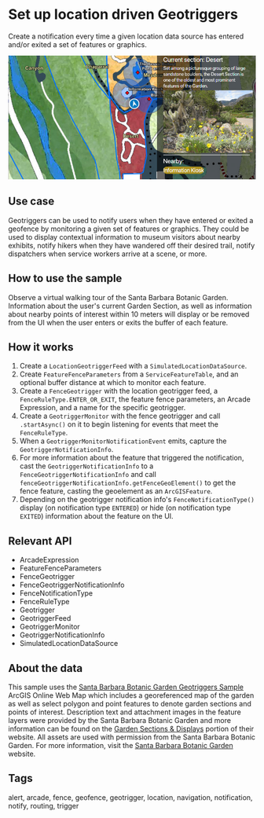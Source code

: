 # Set up location driven Geotriggers

Create a notification every time a given location data source has entered and/or exited a set of features or graphics.

![Geotriggers](SetUpLocationDrivenGeotriggers.png)

## Use case

Geotriggers can be used to notify users when they have entered or exited a geofence by monitoring a given set of features or graphics. They could be used to display contextual information to museum visitors about nearby exhibits, notify hikers when they have wandered off their desired trail, notify dispatchers when service workers arrive at a scene, or more.

## How to use the sample

Observe a virtual walking tour of the Santa Barbara Botanic Garden. Information about the user's current Garden Section, as well as information about nearby points of interest within 10 meters will display or be removed from the UI when the user enters or exits the buffer of each feature.

## How it works

1. Create a `LocationGeotriggerFeed` with a `SimulatedLocationDataSource`.
2. Create `FeatureFenceParameters` from a `ServiceFeatureTable`, and an optional buffer distance at which to monitor each feature.
3. Create a `FenceGeotrigger` with the location geotrigger feed, a `FenceRuleType.ENTER_OR_EXIT`, the feature fence parameters, an Arcade Expression, and a name for the specific geotrigger.
4. Create a `GeotriggerMonitor` with the fence geotrigger and call `.startAsync()` on it to begin listening for events that meet the `FenceRuleType`.
5. When a `GeotriggerMonitorNotificationEvent` emits, capture the `GeotriggerNotificationInfo`.
6. For more information about the feature that triggered the notification, cast the `GeotriggerNotificationInfo` to a `FenceGeotriggerNotificationInfo` and call `fenceGeotriggerNotificationInfo.getFenceGeoElement()` to get the fence feature, casting the geoelement as an `ArcGISFeature`.
7. Depending on the geotrigger notification info's `FenceNotificationType()` display (on notification type `ENTERED`) or hide (on notification type `EXITED`) information about the feature on the UI.

## Relevant API

* ArcadeExpression
* FeatureFenceParameters
* FenceGeotrigger
* FenceGeotriggerNotificationInfo 
* FenceNotificationType
* FenceRuleType
* Geotrigger
* GeotriggerFeed
* GeotriggerMonitor
* GeotriggerNotificationInfo
* SimulatedLocationDataSource

## About the data

This sample uses the [Santa Barbara Botanic Garden Geotriggers Sample](https://arcgisruntime.maps.arcgis.com/home/item.html?id=6ab0e91dc39e478cae4f408e1a36a308) ArcGIS Online Web Map which includes a georeferenced map of the garden as well as select polygon and point features to denote garden sections and points of interest. Description text and attachment images in the feature layers were provided by the Santa Barbara Botanic Garden and more information can be found on the [Garden Sections & Displays](https://www.sbbg.org/explore-garden/garden-sections-displays) portion of their website. All assets are used with permission from the Santa Barbara Botanic Garden. For more information, visit the [Santa Barbara Botanic Garden](https://sbbg.org) website.

## Tags

alert, arcade, fence, geofence, geotrigger, location, navigation, notification, notify, routing, trigger